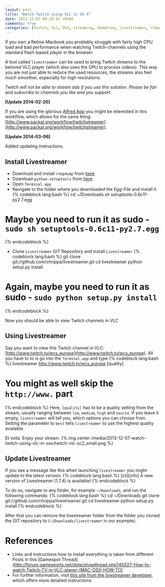 ```yaml
---
layout: post
title: "Watch Twitch using VLC in OS X"
date: 2013-12-07 00:20:42 +0100
comments: true
categories: [Twitch, VLC, OSX, streaming, Homebrew, livestreamer, rtmpdump]
---
```


If you own a Retina-Macbook you problably struggle with fairly high CPU load and bad performance when watching Twitch-channels using the standard flash-based player in the browser.

A tool called `livestreamer` can be used to bring Twitch streams to the beloved VLC player (which also uses the GPU to process videos). This way you are not just able to reduce the used resources, the streams also feel much smoother, especially for high resolutions.

*Twitch will not be able to stream ads if you use this solution.* 
*Please be fair and subscribe to channels you like and you support.*

**[Update 2014-02-20]**

If you are using the glorious [Alfred App](http://www.alfredapp.com) you might be interested in this workflow, which allows for the same thing: [http://www.packal.org/workflow/twitchstreamer](http://www.packal.org/workflow/twitchstreamer).

**[Update 2014-03-06]**

Added updating instructions.

Install Livestreamer
--------------------

- Download and install `rtmpdump` from [here](http://trick77.com/wp-content/uploads/2008/01/rtmpdump-2.4_mac_os.zip)
- Download `python-setuptools` from [here](https://pypi.python.org/packages/2.7/s/setuptools/setuptools-0.6c11-py2.7.egg#md5=fe1f997bc722265116870bc7919059ea)
- Open `Terminal.app`
- Navigate to the folder where you downloaded the Egg-File and install it
{% codeblock lang:bash %}
cd ~/Downloads
sh setuptools-0.6c11-py2.7.egg
# Maybe you need to run it as sudo - `sudo sh setuptools-0.6c11-py2.7.egg`
{% endcodeblock %}
- Clone `Livestreamer` GIT Repository and install `Livestreamer`
{% codeblock lang:bash %}
git clone git://github.com/chrippa/livestreamer.git
cd livestreamer
python setup.py install
# Again, maybe you need to run it as sudo - `sudo python setup.py install`
{% endcodeblock %}

Now you should be able to view Twitch channels in VLC

Using Livestreamer
------------------

Say you want to view this Twitch channel in VLC: [http://www.twitch.tv/wcs_europe](http://www.twitch.tv/wcs_europe).
All you have to to is go into the `Terminal.app` and type
{% codeblock lang:bash %}
livestreamer http://www.twitch.tv/wcs_europe [quality]
# You might as well skip the `http://www.` part
{% endcodeblock %}
Here, `[quality]` has to be a quality setting from the stream, usually ranging between `low`, `medium`, `high` and `source`. If you leave it empty, `livestreamer` will tell you, which options you can choose from. Setting the parameter to `best` tells `livestreamer` to use the highest quality available.

Et voilá. Enjoy your stream.
{% img center /media/2013-12-07-watch-twitch-using-vlc-in-osx/twitch-vlc-sc2_small.png %}

Update Livestreamer
-------------------

If you see a message like this when launching `livestreamer` you might update to the latest version:
{% codeblock lang:bash %}
[cli][info] A new version of Livestreamer (1.7.4) is available!
{% endcodeblock %}

To do so, navigate to any folder, for example `~/Downloads`, and run the following commands:
{% codeblock lang:bash %}
cd ~/Downloads
git clone git://github.com/chrippa/livestreamer.git
cd livestreamer
python setup.py install
{% endcodeblock %}

After that you can remove the livestreamer folder from the folder you cloned the GIT repository to (`~/Downloads/livestreamer` in our example).

References
==========
- Links and instructions how to install everything is taken from different Posts in this [Gamespot Thread](http://forum.gamesports.net/dota/showthread.php?45027-How-to-watch-Twitch-TV-in-VLC-player-(MAC-OSX-HOW-TO)
- For further information, visit [this site from the livestreamer developer](http://livestreamer.tanuki.se/en/latest/), which offers more detailed instructions